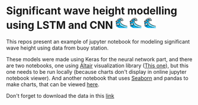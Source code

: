 # Significant wave height modelling using LSTM and CNN ![waves](wave.png)  ![waves](wave.png)  ![waves](wave.png)
This repos present an example of jupyter notebook for modeling significant wave height using data from buoy station.

These models were made using Keras for the neural network part, and there are two notebooks, one using [Altair](https://altair-viz.github.io/) visualization library ([This one](https://nbviewer.jupyter.org/github/oulebsir-rafik/Wave_modelling/blob/master/HS%20notebook/HS%20modeling%20using%20LSTM%20and%20CNN.ipynb)), but this one needs to be run locally (because charts don't display in online jupyter notebook viewer). And another notebook that uses [Seaborn](https://seaborn.pydata.org/) and pandas to make charts, that can be viewed [here](https://nbviewer.jupyter.org/github/oulebsir-rafik/Wave_modelling/blob/master/HS%20notebook%20seaborn%20viz/HS%20modeling%20using%20LSTM%20and%20CNN.ipynb).

Don't forget to download the data in this [link](https://github.com/oulebsir-rafik/Wave_modelling/blob/master/HS%20notebook/All_data_6400045.xlsx)
